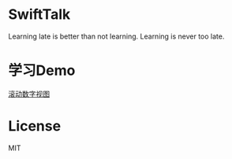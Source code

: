 # SwiftTalk

Learning late is better than not learning. Learning is never too late.

# 学习Demo
[滚动数字视图](https://github.com/ApesTalk/ATCountingView)



# License

MIT
